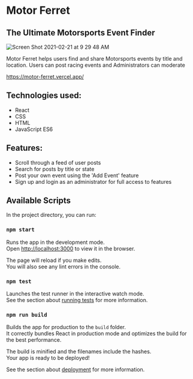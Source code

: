 # Motor Ferret

## The Ultimate Motorsports Event Finder

![Screen Shot 2021-02-21 at 9 29 48 AM](https://user-images.githubusercontent.com/58892815/108628172-71fec280-7427-11eb-91b1-854f8bfd7a31.png)

Motor Ferret helps users find and share Motorsports events by title and location. Users can post racing events and Administrators can moderate

https://motor-ferret.vercel.app/

## Technologies used:

-   React
-   CSS
-   HTML
-   JavaScript ES6

## Features:

-   Scroll through a feed of user posts
-   Search for posts by title or state
-   Post your own event using the 'Add Event' feature
-   Sign up and login as an administrator for full access to features

## Available Scripts

In the project directory, you can run:

### `npm start`

Runs the app in the development mode.<br />
Open [http://localhost:3000](http://localhost:3000) to view it in the browser.

The page will reload if you make edits.<br />
You will also see any lint errors in the console.

### `npm test`

Launches the test runner in the interactive watch mode.<br />
See the section about [running tests](https://facebook.github.io/create-react-app/docs/running-tests) for more information.

### `npm run build`

Builds the app for production to the `build` folder.<br />
It correctly bundles React in production mode and optimizes the build for the best performance.

The build is minified and the filenames include the hashes.<br />
Your app is ready to be deployed!

See the section about [deployment](https://facebook.github.io/create-react-app/docs/deployment) for more information.
